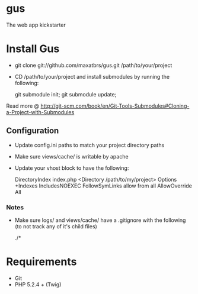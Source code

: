 gus
===

The web app kickstarter

# Install Gus
- git clone git://github.com/maxatbrs/gus.git /path/to/your/project
- CD /path/to/your/project and install submodules by running the following: 

    git submodule init;
    git submodule update;

Read more @ http://git-scm.com/book/en/Git-Tools-Submodules#Cloning-a-Project-with-Submodules

## Configuration
- Update config.ini paths to match your project directory paths
- Make sure views/cache/ is writable by apache
- Update your vhost block to have the following:

    DirectoryIndex index.php
        <Directory /path/to/my/project>
            Options +Indexes IncludesNOEXEC FollowSymLinks
            allow from all
            AllowOverride All
    </Directory>
    
### Notes
- Make sure logs/ and views/cache/ have a .gitignore with the following (to not track any of it's child files)

    ./*

# Requirements

- Git
- PHP 5.2.4 + (Twig)
